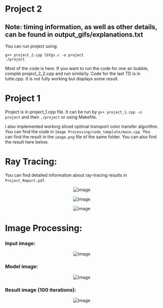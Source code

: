 # Project 2
## Note: timing information, as well as other details, can be found in output_gifs/explanations.txt
You can run project using:
```
g++ project_2.cpp lbfgs.c -o project
./project
```
Most of the code is here. If you want to run the code for one air bubble, compile project_2_2.cpp and run similarly.
Code for the last TD is in tutte.cpp. It is not fully working but displays some result.

# Project 1
Project is in project_1.cpp file. It can be run by
```g++ project_1.cpp -o project``` and then ```./project``` or using Makefile.

I also implemented working sliced optimal transport color transfer algorithm. You can find the code in ```Image Processing/code_template/main.cpp```. You can find the result in the ```image.png``` file of the same folder. You can also find the result here below.

# Ray Tracing:
You can find detailed information about ray-tracing results in ```Project_Report.pdf```.
<p align="center">
  <img src="https://github.com/Natali124/Computer-Graphics/assets/58912325/4d3dd644-3733-4ae2-a30a-10925119d726" alt="image">
</p>

<p align="center">
  <img src="https://github.com/Natali124/Computer-Graphics/assets/58912325/0f6de528-7396-4932-a780-4d04c010d28a" alt="image">
</p>

<p align="center">
  <img src="https://github.com/Natali124/Computer-Graphics/assets/58912325/c6c23523-4b01-4570-8041-82c39b32897a" alt="image">
</p>

# Image Processing:
### Input image:
<p align="center">
  <img src="https://github.com/Natali124/Computer-Graphics/assets/58912325/b851a827-09ea-49e8-b589-8a9958c70b98" alt="image">
</p>

### Model image:
<p align="center">
  <img src="https://github.com/Natali124/Computer-Graphics/assets/58912325/cae69e38-2099-481a-8581-65e80238b328" alt="image">
</p>

### Result image (100 iterations):
<p align="center">
  <img src="https://github.com/Natali124/Computer-Graphics/assets/58912325/51a2c577-b937-4e7a-bcf3-bd0c526b4fd4" alt="image">
</p>
